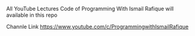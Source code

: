 All YouTube Lectures Code of Programming With Ismail Rafique will available in this repo

Channle Link
https://www.youtube.com/c/ProgrammingwithIsmailRafique